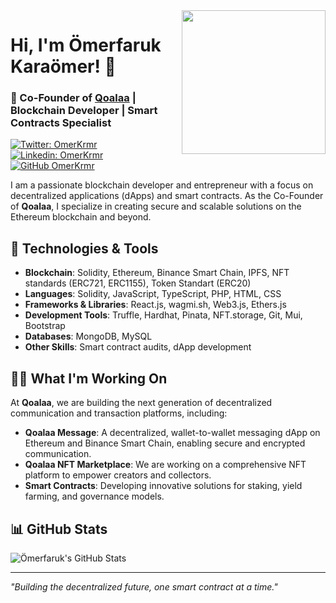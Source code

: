 
<img align='right' src="https://i.ibb.co/Bt7v5C6/hacker-hacker-man.gif" width="230"> 
</em></p>

# Hi, I'm Ömerfaruk Karaömer! 👋

### 🚀 Co-Founder of [Qoalaa](https://qoalaa.io) | Blockchain Developer | Smart Contracts Specialist


[![Twitter: OmerKrmr](https://img.shields.io/twitter/follow/omerkrmr?style=social)](https://twitter.com/omerkrmr)
[![Linkedin: OmerKrmr](https://img.shields.io/badge/-omerkrmr-blue?style=flat-square&logo=Linkedin&logoColor=white&link=https://www.linkedin.com/in/omerfarukkaraomer/)](https://www.linkedin.com/in/%C3%B6merfaruk-kara%C3%B6mer-08159620b/)
[![GitHub OmerKrmr](https://img.shields.io/github/followers/krmrr?label=follow&style=social)](https://github.com/krmrr)


I am a passionate blockchain developer and entrepreneur with a focus on decentralized applications (dApps) and smart contracts. As the Co-Founder of **Qoalaa**, I specialize in creating secure and scalable solutions on the Ethereum blockchain and beyond.

## 🔧 Technologies & Tools

- **Blockchain**: Solidity, Ethereum, Binance Smart Chain, IPFS, NFT standards (ERC721, ERC1155), Token Standart (ERC20)
- **Languages**: Solidity, JavaScript, TypeScript, PHP, HTML, CSS
- **Frameworks & Libraries**: React.js, wagmi.sh, Web3.js, Ethers.js
- **Development Tools**: Truffle, Hardhat, Pinata, NFT.storage, Git, Mui, Bootstrap
- **Databases**: MongoDB, MySQL
- **Other Skills**: Smart contract audits, dApp development

## 👨‍💻 What I'm Working On

At **Qoalaa**, we are building the next generation of decentralized communication and transaction platforms, including:
- **Qoalaa Message**: A decentralized, wallet-to-wallet messaging dApp on Ethereum and Binance Smart Chain, enabling secure and encrypted communication.
- **Qoalaa NFT Marketplace**: We are working on a comprehensive NFT platform to empower creators and collectors.
- **Smart Contracts**: Developing innovative solutions for staking, yield farming, and governance models.


## 📊 GitHub Stats

![Ömerfaruk's GitHub Stats](https://github-readme-stats.vercel.app/api?username=krmrr&show_icons=true&theme=radical)

---

*"Building the decentralized future, one smart contract at a time."*


